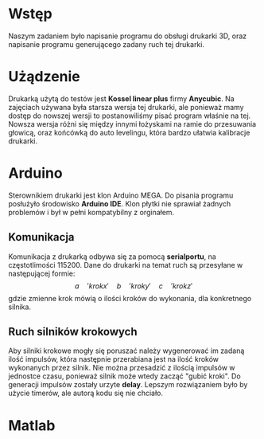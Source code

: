 # Wstęp

Naszym zadaniem było napisanie programu do obsługi drukarki 3D, oraz napisanie programu generującego zadany ruch tej drukarki.

# Użądzenie

Drukarką użytą do testów jest **Kossel linear plus** firmy **Anycubic**. Na zajęciach używana była starsza wersja tej drukarki, ale ponieważ mamy dostęp do nowszej wersji to postanowiliśmy pisać program właśnie na tej. Nowsza wersja różni się między innymi łożyskami na ramie do przesuwania głowicą, oraz końcówką do auto levelingu, która bardzo ułatwia kalibracje drukarki.

# Arduino

Sterownikiem drukarki jest klon Arduino MEGA. Do pisania programu posłużyło środowisko **Arduino IDE**. Klon płytki nie sprawiał żadnych problemów i był w pełni kompatybilny z orginałem.

## Komunikacja

Komunikacja z drukarką odbywa się za pomocą **serialportu**, na częstotlimości 115200. Dane do drukarki na temat ruch są przesyłane w następującej formie:
$$
a \quad 'krokx' \quad b \quad 'kroky' \quad c \quad 'krokz'
$$
gdzie zmienne krok mówią o ilości kroków do wykonania, dla konkretnego silnika.

## Ruch silników krokowych

Aby silniki krokowe mogły się poruszać należy wygenerować im zadaną ilość impulsów, która następnie przerabiana jest na ilość kroków wykonanych przez silnik. Nie można przesadzić z ilością impulsów w jednostce czasu, ponieważ silnik może wtedy zacząć "gubić kroki".  Do generacji impulsów zostały urzyte **delay**. Lepszym rozwiązaniem było by użycie timerów, ale autorą kodu się nie chciało.

# Matlab



